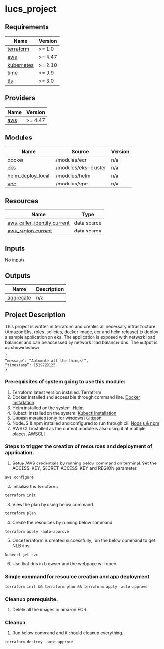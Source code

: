 # lucs_project<!-- BEGINNING OF PRE-COMMIT-TERRAFORM DOCS HOOK -->
## Requirements

| Name | Version |
|------|---------|
| <a name="requirement_terraform"></a> [terraform](#requirement\_terraform) | >= 1.0 |
| <a name="requirement_aws"></a> [aws](#requirement\_aws) | >= 4.47 |
| <a name="requirement_kubernetes"></a> [kubernetes](#requirement\_kubernetes) | >= 2.10 |
| <a name="requirement_time"></a> [time](#requirement\_time) | >= 0.9 |
| <a name="requirement_tls"></a> [tls](#requirement\_tls) | >= 3.0 |

## Providers

| Name | Version |
|------|---------|
| <a name="provider_aws"></a> [aws](#provider\_aws) | >= 4.47 |

## Modules

| Name | Source | Version |
|------|--------|---------|
| <a name="module_docker"></a> [docker](#module\_docker) | ./modules/ecr | n/a |
| <a name="module_eks"></a> [eks](#module\_eks) | ./modules/eks-cluster | n/a |
| <a name="module_helm_deploy_local"></a> [helm\_deploy\_local](#module\_helm\_deploy\_local) | ./modules/helm | n/a |
| <a name="module_vpc"></a> [vpc](#module\_vpc) | ./modules/vpc | n/a |

## Resources

| Name | Type |
|------|------|
| [aws_caller_identity.current](https://registry.terraform.io/providers/hashicorp/aws/latest/docs/data-sources/caller_identity) | data source |
| [aws_region.current](https://registry.terraform.io/providers/hashicorp/aws/latest/docs/data-sources/region) | data source |

## Inputs

No inputs.

## Outputs

| Name | Description |
|------|-------------|
| <a name="output_aggregate"></a> [aggregate](#output\_aggregate) | n/a |
<!-- END OF PRE-COMMIT-TERRAFORM DOCS HOOK -->
## Project Description 

This project is written in terraform and creates all necessary infrastructure (Amazon Eks, roles ,policies, docker image, ecr and helm release) to deploy a sample application on eks. The application is exposed with network load balancer and can be accessed by network load balancer dns. The output is as shown below:
```
{
“message”: “Automate all the things!”,
“timestamp”: 1529729125
}
```

### Prerequisites of system going to use this module: 
1. Terraform latest version installed. [Terraform](https://developer.hashicorp.com/terraform/tutorials/aws-get-started/install-cli)
2. Docker installed and accessible through command line. [Docker Installation](https://docs.docker.com/engine/install/)
3. Helm installed on the system. [Helm](https://helm.sh/docs/intro/install/ß)
4. Kubectl installed on the system. [Kubectl Installation](https://kubernetes.io/docs/tasks/tools/)
5. Gitbash installed [only for windows] [Gitbash](https://git-scm.com/download/win)
6. NodeJS & npm installed and configured to run through cli. [Nodejs & npm](https://docs.npmjs.com/downloading-and-installing-node-js-and-npm)
7. AWS CLI installed as the current module is also using it at multiple places. [AWSCLI](https://docs.aws.amazon.com/cli/latest/userguide/getting-started-install.html)

### Steps to trigger the creation of resources and deployment of application.

1. Setup AWS credentials by running below command on terminal. Set the ACCESS_KEY, SECRET_ACCESS_KEY and REGION parameter.
```
aws configure
```

2. Initialize the terraform. 
```
terraform init
```
3. View the plan by using below command.
```
terraform plan
```
4. Create the resources by running below command.
```
terraform apply -auto-approve
```
5. Once terraform is created successfully, run the below command to get NLB dns
```
kubectl get svc
```
6. Use that dns in browser and the webpage will open.

### Single command for resource creation and app deployment
```
terraform init && terraform plan && terraform apply -auto-approve
```

### Cleanup prerequisite.
1. Delete all the images in amazon ECR.

### Cleanup
1. Run below command and it should cleanup everything.
```
terraform destroy -auto-approve
```


